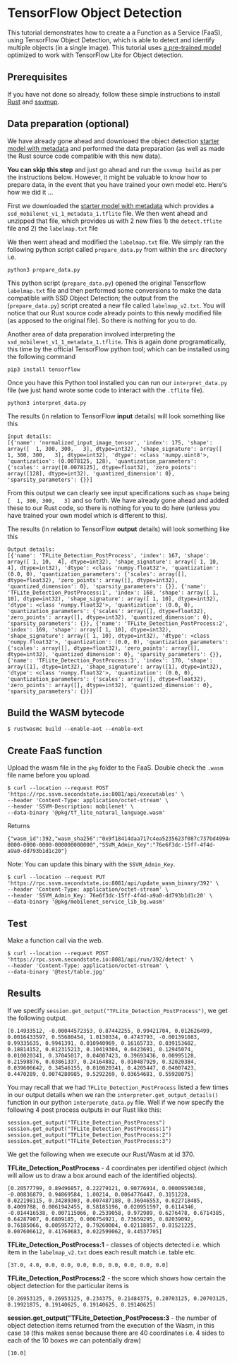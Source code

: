 # TensorFlow Object Detection 

This tutorial demonstrates how to create a a Function as a Service (FaaS), using TensorFlow Object Detection, which is able to detect and identify multiple objects (in a single image). This tutorial uses [a pre-trained model](https://tfhub.dev/tensorflow/lite-model/ssd_mobilenet_v1/1/default/1) optimized to work with TensorFlow Lite for Object detection.

## Prerequisites

If you have not done so already, follow these simple instructions to install [Rust](https://www.rust-lang.org/tools/install) and [ssvmup](https://www.secondstate.io/articles/ssvmup/).

## Data preparation (optional)

We have already gone ahead and downloaed the object detection [starter model with metadata](https://www.tensorflow.org/lite/examples/object_detection/overview) and performed the data preparation (as well as made the Rust source code compatible with this new data). 

**You can skip this step** and just go ahead and run the `ssvmup build` as per the instructions below. However, it might be valuable to know how to prepare data, in the event that you have trained your own model etc. Here's how we did it ...

First we downloaded the [starter model with metadata](https://www.tensorflow.org/lite/examples/object_detection/overview) which provides a `ssd_mobilenet_v1_1_metadata_1.tflite` file. We then went ahead and unzipped that file, which provides us with 2 new files 1) the `detect.tflite` file and 2) the `labelmap.txt` file

We then went ahead and modified the `labelmap.txt` file. We simply ran the following python script called `prepare_data.py` from within the `src` directory i.e.

```
python3 prepare_data.py
```

This python script (`prepare_data.py`) opened the original Tensorflow `labelmap.txt` file and then performed some conversions to make the data compatible with SSD Object Detection;  the output from the (`prepare_data.py`) script created a new file called `labelmap_v2.txt`. You will notice that our Rust source code already points to this newly modified file (as apposed to the original file). So there is nothing for you to do.

Another area of data preparation involved interpreting the `ssd_mobilenet_v1_1_metadata_1.tflite`. This is again done programatically, this time by the official TensorFlow python tool; which can be installed using the following command

```
pip3 install tensorflow
```

Once you have this Python tool installed you can run our `interpret_data.py` file (we just hand wrote some code to interact with the `.tflite` file). 

```
python3 interpret_data.py 
```

The results (in relation to TensorFlow **input** details) will look something like this

```
Input details:
[{'name': 'normalized_input_image_tensor', 'index': 175, 'shape': array([  1, 300, 300,   3], dtype=int32), 'shape_signature': array([  1, 300, 300,   3], dtype=int32), 'dtype': <class 'numpy.uint8'>, 'quantization': (0.0078125, 128), 'quantization_parameters': {'scales': array([0.0078125], dtype=float32), 'zero_points': array([128], dtype=int32), 'quantized_dimension': 0}, 'sparsity_parameters': {}}]
```

From this output we can clearly see input specifications such as `shape` being `[  1, 300, 300,   3]` and so forth. We have already gone ahead and added these to our Rust code, so there is nothing for you to do here (unless you have trained your own model which is different to this).

The results (in relation to TensorFlow **output** details) will look something like this

```
Output details:
[{'name': 'TFLite_Detection_PostProcess', 'index': 167, 'shape': array([ 1, 10,  4], dtype=int32), 'shape_signature': array([ 1, 10,  4], dtype=int32), 'dtype': <class 'numpy.float32'>, 'quantization': (0.0, 0), 'quantization_parameters': {'scales': array([], dtype=float32), 'zero_points': array([], dtype=int32), 'quantized_dimension': 0}, 'sparsity_parameters': {}}, {'name': 'TFLite_Detection_PostProcess:1', 'index': 168, 'shape': array([ 1, 10], dtype=int32), 'shape_signature': array([ 1, 10], dtype=int32), 'dtype': <class 'numpy.float32'>, 'quantization': (0.0, 0), 'quantization_parameters': {'scales': array([], dtype=float32), 'zero_points': array([], dtype=int32), 'quantized_dimension': 0}, 'sparsity_parameters': {}}, {'name': 'TFLite_Detection_PostProcess:2', 'index': 169, 'shape': array([ 1, 10], dtype=int32), 'shape_signature': array([ 1, 10], dtype=int32), 'dtype': <class 'numpy.float32'>, 'quantization': (0.0, 0), 'quantization_parameters': {'scales': array([], dtype=float32), 'zero_points': array([], dtype=int32), 'quantized_dimension': 0}, 'sparsity_parameters': {}}, {'name': 'TFLite_Detection_PostProcess:3', 'index': 170, 'shape': array([1], dtype=int32), 'shape_signature': array([1], dtype=int32), 'dtype': <class 'numpy.float32'>, 'quantization': (0.0, 0), 'quantization_parameters': {'scales': array([], dtype=float32), 'zero_points': array([], dtype=int32), 'quantized_dimension': 0}, 'sparsity_parameters': {}}]
```

## Build the WASM bytecode

```
$ rustwasmc build --enable-aot --enable-ext
```

## Create FaaS function

Upload the wasm file in the `pkg` folder to the FaaS. Double check the `.wasm` file name before you upload.

```
$ curl --location --request POST 'https://rpc.ssvm.secondstate.io:8081/api/executables' \
--header 'Content-Type: application/octet-stream' \
--header 'SSVM-Description: mobilenet' \
--data-binary '@pkg/tf_lite_natural_language.wasm'
```

Returns

```
{"wasm_id":392,"wasm_sha256":"0x9f18414daa717c4ea5235623f087c737bd4994c81dd1c0e80ff3d9b5e1f5c029","SSVM_Usage_Key":"00000000-0000-0000-0000-000000000000","SSVM_Admin_Key":"76e6f3dc-15ff-4f4d-a9a0-dd793b1d1c20"}
```

Note: You can update this binary with the `SSVM_Admin_Key`.

```
$ curl --location --request PUT 'https://rpc.ssvm.secondstate.io:8081/api/update_wasm_binary/392' \
--header 'Content-Type: application/octet-stream' \
--header 'SSVM_Admin_Key: 76e6f3dc-15ff-4f4d-a9a0-dd793b1d1c20' \
--data-binary '@pkg/mobilenet_service_lib_bg.wasm'
```

## Test

Make a function call via the web.

```
$ curl --location --request POST 'https://rpc.ssvm.secondstate.io:8081/api/run/392/detect' \
--header 'Content-Type: application/octet-stream' \
--data-binary '@test/table.jpg'
```

## Results

If we specify `session.get_output("TFLite_Detection_PostProcess")`, we get the following output.

```
[0.14933512, -0.00044572353, 0.87442255, 0.99421704, 0.012626499, 0.0016433597, 0.55680454, 1.0130334, 0.4743793, -0.001391083, 0.99335635, 0.9941391, 0.010940969, 0.16165733, 0.039153602, 0.18814152, 0.012315213, 0.10419304, 0.0423691, 0.12945074, 0.010020341, 0.37045017, 0.04007423, 0.39693436, 0.00995128, 0.21598876, 0.03861337, 0.24164882, 0.010487929, 0.32020384, 0.039606642, 0.34546155, 0.010020341, 0.4205447, 0.04007423, 0.4470289, 0.0074280985, 0.5292269, 0.03654681, 0.55928075]
```

You may recall that we had `TFLite_Detection_PostProcess` listed a few times in our output details when we ran the `interpreter.get_output_details()` function in our python `interperate_data.py` file. Well if we now specify the following 4 post process outputs in our Rust like this:

```
session.get_output("TFLite_Detection_PostProcess")
session.get_output("TFLite_Detection_PostProcess:1")
session.get_output("TFLite_Detection_PostProcess:2")
session.get_output("TFLite_Detection_PostProcess:3")
```

We get the following when we execute our Rust/Wasm at id 370.

**TFLite_Detection_PostProcess** - 4 coordinates per identified object (which will allow us to draw a box around each of the identified objects).

```
[0.20577799, 0.89496857, 0.22279121, 0.90776914, 0.00009596348, -0.00836879, 0.94869584, 1.00214, 0.0064776447, 0.3151228, 0.022198115, 0.34289303, 0.007487188, 0.36946553, 0.022718485, 0.4009788, 0.0061942455, 0.58185196, 0.020951597, 0.6114346, -0.014416538, 0.007115066, 0.2539058, 0.972989, 0.6276478, 0.6714385, 0.64287907, 0.6809185, 0.006754921, 0.73659295, 0.02039092, 0.76185066, 0.005957272, 0.79260004, 0.02118857, 0.81521225, 0.007606612, 0.41760683, 0.022599062, 0.44537705]
```

**TFLite_Detection_PostProcess:1** - classes of objects detected i.e. which item in the `labelmap_v2.txt` does each result match i.e. table etc.
```
[37.0, 4.0, 0.0, 0.0, 0.0, 0.0, 0.0, 0.0, 0.0, 0.0]
```

**TFLite_Detection_PostProcess:2** - the score which shows how certain the object detection for the particular items is

```
[0.26953125, 0.26953125, 0.234375, 0.21484375, 0.20703125, 0.20703125, 0.19921875, 0.19140625, 0.19140625, 0.19140625]
```

**session.get_output("TFLite_Detection_PostProcess:3** - the number of object detection items returned from the execution of the Wasm, in this case `10` (this makes sense because there are 40 coordinates i.e. 4 sides to each of the 10 boxes we can potentially draw)

```
[10.0]
```

